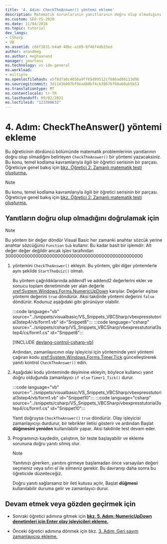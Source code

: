 ```yaml
---
title: '4. Adım: CheckTheAnswer() yöntemi ekleme'
description: Matematik sorunlarının yanıtlarının doğru olup olmadığını belirlemek için CheckTheAnswer()yöntemi yazmayı öğrenin.
ms.custom: SEO-VS-2020
ms.date: 11/04/2016
ms.topic: tutorial
dev_langs:
- CSharp
- VB
ms.assetid: c66f3831-b4a0-40bc-a109-8f46f4db35ed
author: anandmeg
ms.author: meghaanand
manager: jmartens
ms.technology: vs-ide-general
ms.workload:
- multiple
ms.openlocfilehash: e5f8d7a0c4856a9ff65d99512cf686ad80113d9b
ms.sourcegitcommit: 3d1143b007bf0ead80bf4cb3867bf89ab0ab5b53
ms.translationtype: MT
ms.contentlocale: tr-TR
ms.lasthandoff: 09/02/2021
ms.locfileid: "123398632"
---
```

# <a name="step-4-add-the-checktheanswer-method"></a>4. Adım: CheckTheAnswer() yöntemi ekleme

Bu öğreticinin dördüncü bölümünde matematik problemlerinin yanıtlarının doğru olup olmadığını belirleyen `CheckTheAnswer()` bir yöntemi yazacaksiniz. Bu konu, temel kodlama kavramlarıyla ilgili bir öğretici serisinin bir parçası. Öğreticiye genel bakış için [bkz. Öğretici 2: Zamanlı matematik testi oluşturma.](../ide/tutorial-2-create-a-timed-math-quiz.md)

> [!NOTE]
> Bu konu, temel kodlama kavramlarıyla ilgili bir öğretici serisinin bir parçası. Öğreticiye genel bakış için [bkz. Öğretici 2: Zamanlı matematik testi oluşturma.](../ide/tutorial-2-create-a-timed-math-quiz.md)

## <a name="to-verify-whether-the-answers-are-correct"></a>Yanıtların doğru olup olmadığını doğrulamak için

> [!NOTE]
> Bu yöntem bir değer döndür Visual Basic her zamanki anahtar sözcük yerine anahtar sözcüğünü `Function` `Sub` kullanır. Bu kadar basit bir işlemdir: Alt değer değer değildir ancak işlev tarafından 30000000000000000000000000000000000000000000000000

1. yöntemini `CheckTheAnswer()` ekleyin. Bu yöntem, gibi diğer yöntemlerle aynı şekilde `StartTheQuiz()` olmalı.

     Bu yöntem çağrıldıklarında addend1 ve addend2 değerlerini ekler ve sonucu toplam denetiminde yer alan değerle <xref:System.Windows.Forms.NumericUpDown> karşılar. Değerler eşitse yöntemi değerini `true` döndürür. Aksi takdirde yöntemi değerini `false` döndürür. Kodunuz aşağıdaki gibi görünüyor olabilir.

     :::code language="vb" source="../snippets/visualbasic/VS_Snippets_VBCSharp/vbexpresstutorial3step4/vb/form1.vb" id="Snippet8":::
     :::code language="csharp" source="../snippets/csharp/VS_Snippets_VBCSharp/vbexpresstutorial3step4/cs/form1.cs" id="Snippet8":::

     [!INCLUDE [devlang-control-csharp-vb](./includes/devlang-control-csharp-vb.md)]

     Ardından, zamanlayıcının olay işleyicisi için yönteminde yeni yöntemi çağıran kodu <xref:System.Windows.Forms.Timer.Tick> güncelleştirerek yanıtı kontrol `CheckTheAnswer()` edin.

2. Aşağıdaki kodu yönteminde deyimine ekleyin; böylece kullanıcı yanıt doğru olduğunda zamanlayıcı `if else` `Timer1_Tick()` durur.

     :::code language="vb" source="../snippets/visualbasic/VS_Snippets_VBCSharp/vbexpresstutorial3step4/vb/form1.vb" id="Snippet10":::
     :::code language="csharp" source="../snippets/csharp/VS_Snippets_VBCSharp/vbexpresstutorial3step4/cs/form1.cs" id="Snippet10":::

     Yanıt doğruysa `CheckTheAnswer()` `true` döndürür. Olay işleyicisi zamanlayıcıyı durdurur, bir tebrikler iletisi gösterir ve ardından Başlat **düğmesini yeniden** kullanılabilir yapar. Aksi takdirde test devam eder.

3. Programınızı kaydedin, çalıştırın, bir teste başlayabilir ve ekleme sorununa doğru yanıtı silmiş olur.

    > [!NOTE]
    > Yanıtınızı girerken, yanıtını girmeye başlamadan önce varsayılan değeri seçmeniz veya sıfırı el ile silmeniz gerekir. Bu davranışı daha sonra bu öğreticide düzelteceğiz.

     Doğru yanıtı sağlarsanız bir ileti kutusu açılır, Başlat **düğmesi** kullanılabilir duruma gelir ve zamanlayıcı durur.

## <a name="to-continue-or-review"></a>Devam etmek veya gözden geçirmek için

- Sonraki öğretici adımına gitmek için **[bkz. 5. Adım: NumericUpDown denetimleri için Enter olay işleyicileri ekleme.](../ide/step-5-add-enter-event-handlers-for-the-numericupdown-controls.md)**

- Önceki öğretici adımına dönmek için bkz. [3. Adım: Geri sayım zamanlayıcısı ekleme.](../ide/step-3-add-a-countdown-timer.md)
